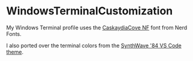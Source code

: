 # WindowsTerminalCustomization

My Windows Terminal profile uses the [CaskaydiaCove NF](https://github.com/ryanoasis/nerd-fonts/tree/master/patched-fonts/CascadiaCode) font from Nerd Fonts.

I also ported over the terminal colors from the [SynthWave '84 VS Code theme](https://github.com/robb0wen/synthwave-vscode).

